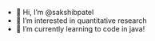 - 👋 Hi, I’m @sakshibpatel
- 👀 I’m interested in quantitative research
- 🌱 I’m currently learning to code in java!


